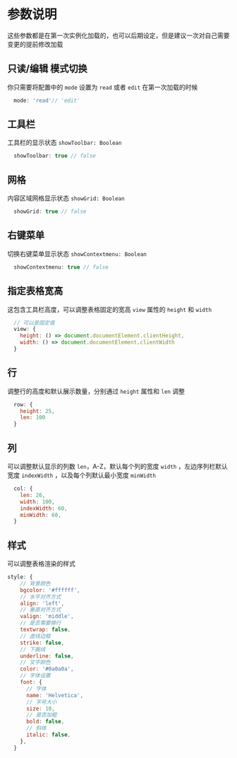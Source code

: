 # 参数说明

这些参数都是在第一次实例化加载的，也可以后期设定，但是建议一次对自己需要变更的提前修改加载

## 只读/编辑 模式切换

你只需要将配置中的 `mode` 设置为 `read` 或者 `edit` 在第一次加载的时候

```js
  mode: 'read'// 'edit'
```

## 工具栏

工具栏的显示状态 `showToolbar: Boolean`

```js
  showToolbar: true // false
```

## 网格

内容区域网格显示状态 `showGrid: Boolean`

```js
  showGrid: true // false
```

## 右键菜单

切换右键菜单显示状态 `showContextmenu: Boolean`

```js
  showContextmenu: true // false
```

## 指定表格宽高

这包含工具栏高度，可以调整表格固定的宽高 `view` 属性的 `height` 和 `width`

```js
  // 可以是固定值
  view: {
    height: () => document.documentElement.clientHeight,
    width: () => document.documentElement.clientWidth
  }
```

## 行

调整行的高度和默认展示数量，分别通过 `height` 属性和 `len` 调整

```js
  row: {
    height: 25,
    len: 100
  }
```

## 列

可以调整默认显示的列数 `len`，A-Z，默认每个列的宽度 `width` ，左边序列栏默认宽度 `indexWidth` ，以及每个列默认最小宽度 `minWidth`

```js
  col: {
    len: 26,
    width: 100,
    indexWidth: 60,
    minWidth: 60,
  }
```

## 样式

可以调整表格渲染的样式

```js
style: {
    // 背景颜色
    bgcolor: '#ffffff',
    // 水平对齐方式
    align: 'left',
    // 垂直对齐方式
    valign: 'middle',
    // 是否需要换行
    textwrap: false,
    // 虚线边框
    strike: false,
    // 下画线
    underline: false,
    // 文字颜色
    color: '#0a0a0a',
    // 字体设置
    font: {
      // 字体
      name: 'Helvetica',
      // 字号大小
      size: 10,
      // 是否加粗
      bold: false,
      // 斜体
      italic: false,
    },
  }
```
